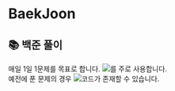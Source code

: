 # BaekJoon
## 📚 백준 풀이<br/>
매일 1일 1문제를 목표로 합니다.
<img src="https://img.shields.io/badge/Java-orange?style=flat&logo=Java&logoColor=white"/>를 주로 사용합니다.<br/>
예전에 푼 문제의 경우 <img src="https://img.shields.io/badge/C-blue?style=flat&logo=C&logoColor=white"/>코드가 존재할 수 있습니다.
